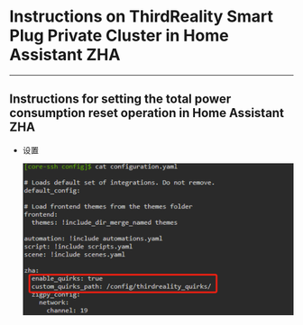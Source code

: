 # **Instructions on ThirdReality Smart Plug Private Cluster in Home Assistant ZHA**

----  

## Instructions for setting the total power consumption reset operation in Home Assistant ZHA

- 设置
  
  ![config%20configuration.yaml](./assets/mdpicture/config%20configuration.yaml.png)
